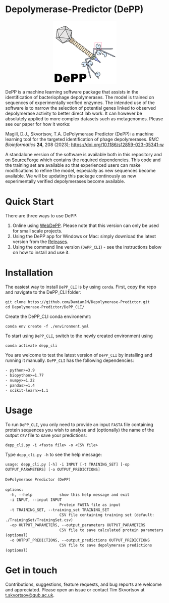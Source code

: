 # Depolymerase-Predictor (DePP)

<p align="center">
<img src="https://github.com/DamianJM/Depolymerase-Predictor/blob/main/DePP_GUI/DePP_logo.png">
</p>

DePP is a machine learning software package that assists in the identification of bacteriophage depolymerases. The model is trained on sequences of experimentally verified enzymes. The intended use of the software is to narrow the selection of potential genes linked to observed depolymerase activity to better direct lab work. It can however be absolutely applied to more complex datasets such as metagenomes. Please see our paper for how it works:

Magill, D.J., Skvortsov, T.A. DePolymerase Predictor (DePP): a machine learning tool for the targeted identification of phage depolymerases. _BMC Bioinformatics_ **24**, 208 (2023);
https://doi.org/10.1186/s12859-023-05341-w

A standalone version of the software is available both in this repository and on <a href="https://sourceforge.net/projects/depolymerase-predict/">SourceForge</a> which contains the required dependencies. This code and the training set are available so that experienced users can make modifications to refine the model, especially as new sequences become available. We will be updating this package continously as new experimentally verified depolymerases become available.

# Quick Start
There are three ways to use DePP:
1. Online using <a href="https://timskvortsov.github.io/WebDePP/">WebDePP</a>. Please note that this version can only be used for small scale projects.
2. Using the DePP app for Windows or Mac: simply download the latest version from the <a href="https://github.com/DamianJM/Depolymerase-Predictor/releases">Releases</a>.
3. Using the command line version (`DePP_CLI`) - see the instructions below on how to install and use it.

# Installation
The easiest way to install `DePP_CLI` is by using `conda`. First, copy the repo and navigate to the DePP_CLI folder:
```
git clone https://github.com/DamianJM/Depolymerase-Predictor.git
cd Depolymerase-Predictor/DePP_CLI/
```
Create the DePP_CLI conda environemnt:
```
conda env create -f ./environment.yml
```
To start using `DePP_CLI`, switch to the newly created environment using 
```
conda activate depp_cli
```
You are welcome to test the latest version of `DePP_CLI` by installing and running it manually. `DePP_CLI` has the following dependencies:

```
- python>=3.9
- biopython>=1.77
- numpy>=1.22
- pandas>=1.4
- scikit-learn>=1.1
```
# Usage
To run `DePP_CLI`, you only need to provide an input `FASTA` file containing protein sequences you wish to analyse and (optionally) the name of the output `CSV` file to save your predictions:

```
depp_cli.py -i <fasta file> -o <CSV file>
```

Type `depp_cli.py -h` to see the help message:
```
usage: depp_cli.py [-h] -i INPUT [-t TRAINING_SET] [-op OUTPUT_PARAMETERS] [-o OUTPUT_PREDICTIONS]

DePolymerase Predictor (DePP)

options:
  -h, --help            show this help message and exit
  -i INPUT, --input INPUT
                        Protein FASTA file as input
  -t TRAINING_SET, --training_set TRAINING_SET
                        CSV file containing training set (default: ./TrainingSet/TrainingSet.csv)
  -op OUTPUT_PARAMETERS, --output_parameters OUTPUT_PARAMETERS
                        CSV file to save calculated protein parameters (optional)
  -o OUTPUT_PREDICTIONS, --output_predictions OUTPUT_PREDICTIONS
                        CSV file to save depolymerase predictions (optional)

```

# Get in touch
Contributions, suggestions, feature requests, and bug reports are welcome and appreciated. Please open an issue or contact Tim Skvortsov at t.skvortsov@qub.ac.uk. 
